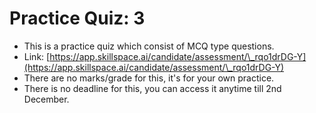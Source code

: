 # Practice Quiz: 3

* This is a practice quiz which consist of MCQ type questions.
* Link: [https://app.skillspace.ai/candidate/assessment/\_rqo1drDG-Y](https://app.skillspace.ai/candidate/assessment/\_rqo1drDG-Y)
* There are no marks/grade for this, it's for your own practice.
* There is no deadline for this, you can access it anytime till 2nd December.
